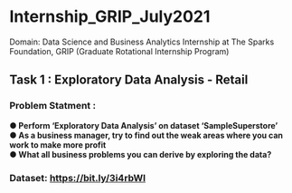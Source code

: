 # Internship_GRIP_July2021
Domain: Data Science and Business Analytics Internship at The Sparks Foundation, GRIP (Graduate Rotational Internship Program)


## Task 1 : Exploratory Data Analysis - Retail

### Problem Statment :<br>

**● Perform ‘Exploratory Data Analysis’ on dataset ‘SampleSuperstore’**<br>
**● As a business manager, try to find out the weak areas where you can work to make more profit**<br>
**● What all business problems you can derive by exploring the data?**

### Dataset: https://bit.ly/3i4rbWl

